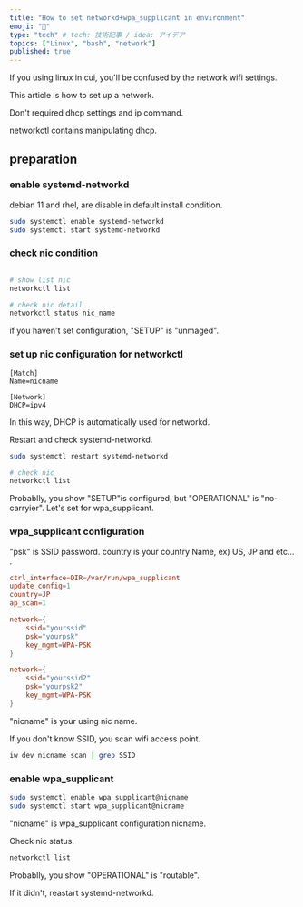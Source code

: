 ```yaml
---
title: "How to set networkd+wpa_supplicant in environment"
emoji: "🙆"
type: "tech" # tech: 技術記事 / idea: アイデア
topics: ["Linux", "bash", "network"]
published: true
---
```


If you using linux in cui, you'll be confused by the network wifi settings.

This article is how to set up a network.

Don't required dhcp settings and ip command.

networkctl contains manipulating dhcp.

## preparation

### enable systemd-networkd

debian 11 and rhel, are disable in default install condition.

```bash
sudo systemctl enable systemd-networkd
sudo systemctl start systemd-networkd
```

### check nic condition

```bash

# show list nic
networkctl list 

# check nic detail
networkctl status nic_name
```

if you haven't set configuration, "SETUP" is "unmaged".

### set up nic configuration for networkctl

```bash:/etc/systemd/network/youwantoname.network
[Match]
Name=nicname

[Network]
DHCP=ipv4
```

In this way, DHCP is automatically used for networkd.

Restart and check systemd-networkd.

```bash
sudo systemctl restart systemd-networkd

# check nic 
networkctl list
```

Probablly, you show "SETUP"is configured, but "OPERATIONAL" is "no-carryier".
Let's set for wpa_supplicant.

### wpa_supplicant configuration

"psk" is SSID password.
country is your country Name, ex) US, JP and etc... .

```bash:/etc/wpa_supplicant/wpa_supplicant-(nicname).conf
ctrl_interface=DIR=/var/run/wpa_supplicant
update_config=1
country=JP
ap_scan=1

network={
    ssid="yourssid"
    psk="yourpsk"
    key_mgmt=WPA-PSK
}

network={
    ssid="yourssid2"
    psk="yourpsk2"
    key_mgmt=WPA-PSK
}
```

"nicname" is your using nic name.


If you don't know SSID, you scan wifi access point.

```bash
iw dev nicname scan | grep SSID
```

### enable wpa_supplicant 

```bash
sudo systemctl enable wpa_supplicant@nicname
sudo systemctl start wpa_supplicant@nicname
```

"nicname" is wpa_supplicant configuration nicname.

Check nic status.

```bash
networkctl list
```

Probablly, you show  "OPERATIONAL" is "routable".

If it didn't, reastart systemd-networkd.

